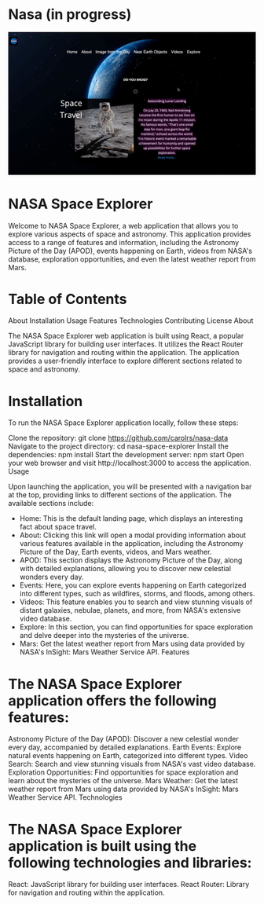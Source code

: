 # Nasa (in progress)

![Class System Design Drawing](docs/nasa-app.gif?raw=true "nasa")

# NASA Space Explorer

Welcome to NASA Space Explorer, a web application that allows you to explore various aspects of space and astronomy. This application provides access to a range of features and information, including the Astronomy Picture of the Day (APOD), events happening on Earth, videos from NASA's database, exploration opportunities, and even the latest weather report from Mars.

# Table of Contents

About
Installation
Usage
Features
Technologies
Contributing
License
About

The NASA Space Explorer web application is built using React, a popular JavaScript library for building user interfaces. It utilizes the React Router library for navigation and routing within the application. The application provides a user-friendly interface to explore different sections related to space and astronomy.

# Installation

To run the NASA Space Explorer application locally, follow these steps:

Clone the repository: git clone https://github.com/carolrs/nasa-data
Navigate to the project directory: cd nasa-space-explorer
Install the dependencies: npm install
Start the development server: npm start
Open your web browser and visit http://localhost:3000 to access the application.
Usage

Upon launching the application, you will be presented with a navigation bar at the top, providing links to different sections of the application. The available sections include:

- Home: This is the default landing page, which displays an interesting fact about space travel.
- About: Clicking this link will open a modal providing information about various features available in the application, including the Astronomy Picture of the Day, Earth events, videos, and Mars weather.
- APOD: This section displays the Astronomy Picture of the Day, along with detailed explanations, allowing you to discover new celestial wonders every day.
- Events: Here, you can explore events happening on Earth categorized into different types, such as wildfires, storms, and floods, among others.
- Videos: This feature enables you to search and view stunning visuals of distant galaxies, nebulae, planets, and more, from NASA's extensive video database.
- Explore: In this section, you can find opportunities for space exploration and delve deeper into the mysteries of the universe.
- Mars: Get the latest weather report from Mars using data provided by NASA's InSight: Mars Weather Service API.
Features

# The NASA Space Explorer application offers the following features:

Astronomy Picture of the Day (APOD): Discover a new celestial wonder every day, accompanied by detailed explanations.
Earth Events: Explore natural events happening on Earth, categorized into different types.
Video Search: Search and view stunning visuals from NASA's vast video database.
Exploration Opportunities: Find opportunities for space exploration and learn about the mysteries of the universe.
Mars Weather: Get the latest weather report from Mars using data provided by NASA's InSight: Mars Weather Service API.
Technologies

# The NASA Space Explorer application is built using the following technologies and libraries:

React: JavaScript library for building user interfaces.
React Router: Library for navigation and routing within the application.